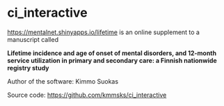 # ci_interactive

<https://mentalnet.shinyapps.io/lifetime> is an online supplement to a manuscript called

**Lifetime incidence and age of onset of mental disorders, and 12-month service utilization in primary and secondary care: a Finnish nationwide registry study**

Author of the software: Kimmo Suokas


Source code: <https://github.com/kmmsks/ci_interactive>


